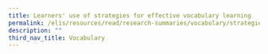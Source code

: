 ```yaml
---
title: Learners' use of strategies for effective vocabulary learning
permalink: /elis/resources/read/research-summaries/vocabulary/strategies-for-effective-vocabulary-learning/
description: ""
third_nav_title: Vocabulary
---
```

